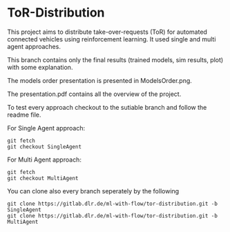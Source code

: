 # ToR-Distribution

This project aims to distribute take-over-requests (ToR) for automated connected vehicles using reinforcement learning.
It used single and multi agent approaches.

This branch contains only the final results (trained models, sim results, plot) with some explanation.

The models order presentation is presented in ModelsOrder.png.

The presentation.pdf contains all the overview of the project.

To test every approach checkout to the sutiable branch and follow the readme file.

For Single Agent approach:
```
git fetch
git checkout SingleAgent

```

For Multi Agent approach:
```
git fetch
git checkout MultiAgent

```

You can clone also every branch seperately by the following

```
git clone https://gitlab.dlr.de/ml-with-flow/tor-distribution.git -b SingleAgent
git clone https://gitlab.dlr.de/ml-with-flow/tor-distribution.git -b MultiAgent

```
